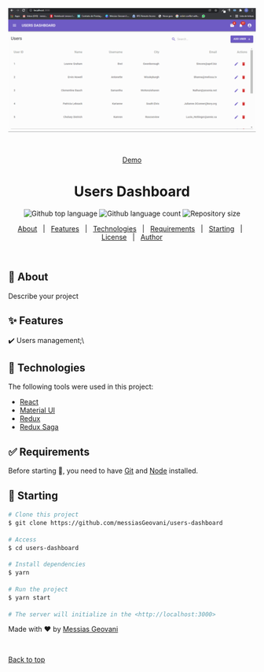 <div align="center" id="top"> 
  <img src="./assets/print.gif" style="max-height: 450px" alt="Users Dashboard" />

  &#xa0;

  <a href="https://61fc0f47ac67768007abf27f--blissful-lovelace-fdef39.netlify.app/">Demo</a>
</div>

<h1 align="center">Users Dashboard</h1>

<p align="center">
  <img alt="Github top language" src="https://img.shields.io/github/languages/top/messiasGeovani/users-dashboard?color=56BEB8">

  <img alt="Github language count" src="https://img.shields.io/github/languages/count/messiasGeovani/users-dashboard?color=56BEB8">

  <img alt="Repository size" src="https://img.shields.io/github/repo-size/messiasGeovani/users-dashboard?color=56BEB8">

  <!-- <img alt="License" src="https://img.shields.io/github/license/messiasGeovani/users-dashboard?color=56BEB8"> -->

  <!-- <img alt="Github issues" src="https://img.shields.io/github/issues/messiasGeovani/users-dashboard?color=56BEB8" /> -->

  <!-- <img alt="Github forks" src="https://img.shields.io/github/forks/messiasGeovani/users-dashboard?color=56BEB8" /> -->

  <!-- <img alt="Github stars" src="https://img.shields.io/github/stars/messiasGeovani/users-dashboard?color=56BEB8" /> -->
</p>

<!-- Status -->

<!-- <h4 align="center"> 
	🚧  Users Dashboard 🚀 Under construction...  🚧
</h4> 

<hr> -->

<p align="center">
  <a href="#dart-about">About</a> &#xa0; | &#xa0; 
  <a href="#sparkles-features">Features</a> &#xa0; | &#xa0;
  <a href="#rocket-technologies">Technologies</a> &#xa0; | &#xa0;
  <a href="#white_check_mark-requirements">Requirements</a> &#xa0; | &#xa0;
  <a href="#checkered_flag-starting">Starting</a> &#xa0; | &#xa0;
  <a href="#memo-license">License</a> &#xa0; | &#xa0;
  <a href="https://github.com/messiasGeovani" target="_blank">Author</a>
</p>

<br>

## :dart: About ##

Describe your project

## :sparkles: Features ##

:heavy_check_mark: Users management;\

## :rocket: Technologies ##

The following tools were used in this project:

- [React](https://pt-br.reactjs.org/)
- [Material UI](https://mui.com/pt/)
- [Redux](https://redux.js.org/)
- [Redux Saga](https://redux-saga.js.org/)

## :white_check_mark: Requirements ##

Before starting :checkered_flag:, you need to have [Git](https://git-scm.com) and [Node](https://nodejs.org/en/) installed.

## :checkered_flag: Starting ##

```bash
# Clone this project
$ git clone https://github.com/messiasGeovani/users-dashboard

# Access
$ cd users-dashboard

# Install dependencies
$ yarn

# Run the project
$ yarn start

# The server will initialize in the <http://localhost:3000>
```

Made with :heart: by <a href="https://github.com/messiasGeovani" target="_blank">Messias Geovani</a>

&#xa0;

<a href="#top">Back to top</a>

